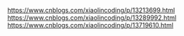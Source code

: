 https://www.cnblogs.com/xiaolincoding/p/13213699.html
https://www.cnblogs.com/xiaolincoding/p/13289992.html
https://www.cnblogs.com/xiaolincoding/p/13719610.html